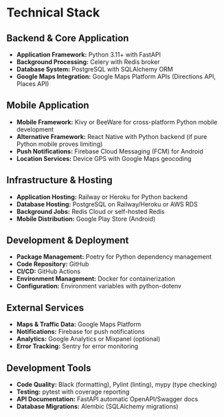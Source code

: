 # Technical Stack

## Backend & Core Application
- **Application Framework:** Python 3.11+ with FastAPI
- **Background Processing:** Celery with Redis broker
- **Database System:** PostgreSQL with SQLAlchemy ORM
- **Google Maps Integration:** Google Maps Platform APIs (Directions API, Places API)

## Mobile Application
- **Mobile Framework:** Kivy or BeeWare for cross-platform Python mobile development
- **Alternative Framework:** React Native with Python backend (if pure Python mobile proves limiting)
- **Push Notifications:** Firebase Cloud Messaging (FCM) for Android
- **Location Services:** Device GPS with Google Maps geocoding

## Infrastructure & Hosting
- **Application Hosting:** Railway or Heroku for Python backend
- **Database Hosting:** PostgreSQL on Railway/Heroku or AWS RDS
- **Background Jobs:** Redis Cloud or self-hosted Redis
- **Mobile Distribution:** Google Play Store (Android)

## Development & Deployment
- **Package Management:** Poetry for Python dependency management
- **Code Repository:** GitHub
- **CI/CD:** GitHub Actions
- **Environment Management:** Docker for containerization
- **Configuration:** Environment variables with python-dotenv

## External Services
- **Maps & Traffic Data:** Google Maps Platform
- **Notifications:** Firebase for push notifications
- **Analytics:** Google Analytics or Mixpanel (optional)
- **Error Tracking:** Sentry for error monitoring

## Development Tools
- **Code Quality:** Black (formatting), Pylint (linting), mypy (type checking)
- **Testing:** pytest with coverage reporting
- **API Documentation:** FastAPI automatic OpenAPI/Swagger docs
- **Database Migrations:** Alembic (SQLAlchemy migrations)